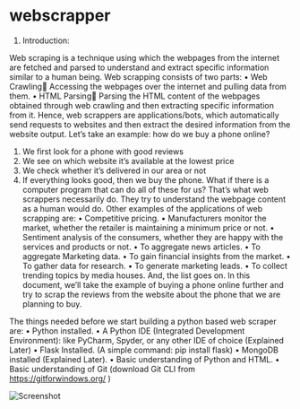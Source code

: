 # webscrapper

1.	Introduction:

Web scraping is a technique using which the webpages from the internet are fetched and parsed to understand and extract specific information similar to a human being. Web scrapping consists of two parts:
•	Web Crawling Accessing the webpages over the internet and pulling data from them.
•	HTML Parsing Parsing the HTML content of the webpages obtained through web crawling and then extracting specific information from it.
Hence, web scrappers are applications/bots, which automatically send requests to websites and then extract the desired information from the website output.
Let’s take an example: 
how do we buy a phone online?
1.	We first look for a phone with good reviews
2.	We see on which website it’s available at the lowest price
3.	We check whether it’s  delivered in our area or not
4.	If everything looks good, then we buy the phone.
What if there is a computer program that can do all of these for us? That’s what web scrappers necessarily do. They try to understand the webpage content as a human would do.
Other examples of the applications of web scrapping are:
•	Competitive pricing.
•	Manufacturers monitor the market, whether the retailer is maintaining a minimum price or not.
•	Sentiment analysis of the consumers, whether they are happy with the services and products or not.
•	To aggregate news articles.
•	To aggregate Marketing data.
•	To gain financial insights from the market.
•	To gather data for research.
•	To generate marketing leads.
•	To collect trending topics by media houses.
And, the list goes on. 
In this document, we’ll take the example of buying a phone online further and try to scrap the reviews from the website about the phone that we are planning to buy.


The things needed before we start building a python based web scraper are:
•	Python installed.
•	A Python IDE (Integrated Development Environment): like PyCharm, Spyder, or any other IDE of choice (Explained Later)
•	Flask Installed. (A simple command: pip install flask)
•	MongoDB installed (Explained Later).
•	Basic understanding of Python and HTML.
•	Basic understanding of Git (download Git CLI from https://gitforwindows.org/ )



![Screenshot](project.png)

